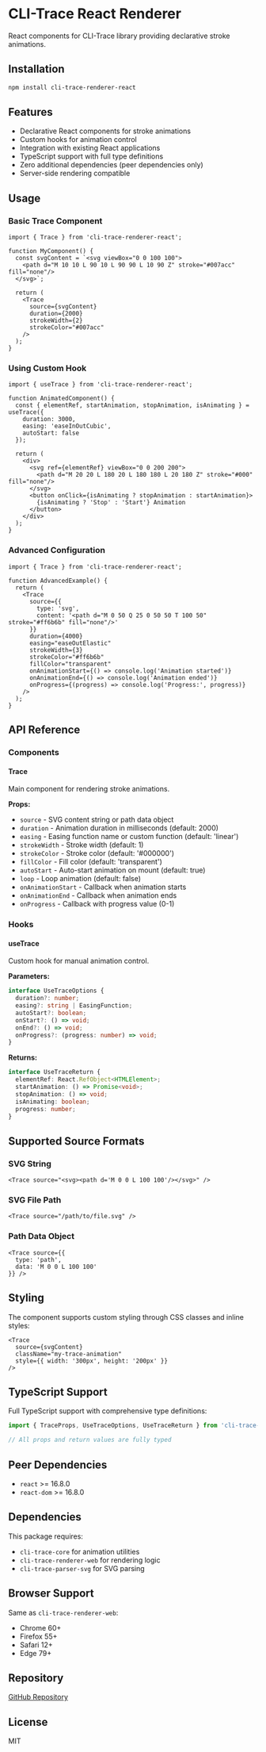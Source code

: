 # CLI-Trace React Renderer

React components for CLI-Trace library providing declarative stroke animations.

## Installation

```bash
npm install cli-trace-renderer-react
```

## Features

- Declarative React components for stroke animations
- Custom hooks for animation control
- Integration with existing React applications
- TypeScript support with full type definitions
- Zero additional dependencies (peer dependencies only)
- Server-side rendering compatible

## Usage

### Basic Trace Component

```tsx
import { Trace } from 'cli-trace-renderer-react';

function MyComponent() {
  const svgContent = `<svg viewBox="0 0 100 100">
    <path d="M 10 10 L 90 10 L 90 90 L 10 90 Z" stroke="#007acc" fill="none"/>
  </svg>`;

  return (
    <Trace
      source={svgContent}
      duration={2000}
      strokeWidth={2}
      strokeColor="#007acc"
    />
  );
}
```

### Using Custom Hook

```tsx
import { useTrace } from 'cli-trace-renderer-react';

function AnimatedComponent() {
  const { elementRef, startAnimation, stopAnimation, isAnimating } = useTrace({
    duration: 3000,
    easing: 'easeInOutCubic',
    autoStart: false
  });

  return (
    <div>
      <svg ref={elementRef} viewBox="0 0 200 200">
        <path d="M 20 20 L 180 20 L 180 180 L 20 180 Z" stroke="#000" fill="none"/>
      </svg>
      <button onClick={isAnimating ? stopAnimation : startAnimation}>
        {isAnimating ? 'Stop' : 'Start'} Animation
      </button>
    </div>
  );
}
```

### Advanced Configuration

```tsx
import { Trace } from 'cli-trace-renderer-react';

function AdvancedExample() {
  return (
    <Trace
      source={{
        type: 'svg',
        content: '<path d="M 0 50 Q 25 0 50 50 T 100 50" stroke="#ff6b6b" fill="none"/>'
      }}
      duration={4000}
      easing="easeOutElastic"
      strokeWidth={3}
      strokeColor="#ff6b6b"
      fillColor="transparent"
      onAnimationStart={() => console.log('Animation started')}
      onAnimationEnd={() => console.log('Animation ended')}
      onProgress={(progress) => console.log('Progress:', progress)}
    />
  );
}
```

## API Reference

### Components

#### Trace

Main component for rendering stroke animations.

**Props:**
- `source` - SVG content string or path data object
- `duration` - Animation duration in milliseconds (default: 2000)
- `easing` - Easing function name or custom function (default: 'linear')
- `strokeWidth` - Stroke width (default: 1)
- `strokeColor` - Stroke color (default: '#000000')
- `fillColor` - Fill color (default: 'transparent')
- `autoStart` - Auto-start animation on mount (default: true)
- `loop` - Loop animation (default: false)
- `onAnimationStart` - Callback when animation starts
- `onAnimationEnd` - Callback when animation ends
- `onProgress` - Callback with progress value (0-1)

### Hooks

#### useTrace

Custom hook for manual animation control.

**Parameters:**
```typescript
interface UseTraceOptions {
  duration?: number;
  easing?: string | EasingFunction;
  autoStart?: boolean;
  onStart?: () => void;
  onEnd?: () => void;
  onProgress?: (progress: number) => void;
}
```

**Returns:**
```typescript
interface UseTraceReturn {
  elementRef: React.RefObject<HTMLElement>;
  startAnimation: () => Promise<void>;
  stopAnimation: () => void;
  isAnimating: boolean;
  progress: number;
}
```

## Supported Source Formats

### SVG String

```tsx
<Trace source="<svg><path d='M 0 0 L 100 100'/></svg>" />
```

### SVG File Path

```tsx
<Trace source="/path/to/file.svg" />
```

### Path Data Object

```tsx
<Trace source={{
  type: 'path',
  data: 'M 0 0 L 100 100'
}} />
```

## Styling

The component supports custom styling through CSS classes and inline styles:

```tsx
<Trace
  source={svgContent}
  className="my-trace-animation"
  style={{ width: '300px', height: '200px' }}
/>
```

## TypeScript Support

Full TypeScript support with comprehensive type definitions:

```typescript
import { TraceProps, UseTraceOptions, UseTraceReturn } from 'cli-trace-renderer-react';

// All props and return values are fully typed
```

## Peer Dependencies

- `react` >= 16.8.0
- `react-dom` >= 16.8.0

## Dependencies

This package requires:
- `cli-trace-core` for animation utilities
- `cli-trace-renderer-web` for rendering logic
- `cli-trace-parser-svg` for SVG parsing

## Browser Support

Same as `cli-trace-renderer-web`:
- Chrome 60+
- Firefox 55+
- Safari 12+
- Edge 79+

## Repository

[GitHub Repository](https://github.com/sicmundu/cli-trace)

## License

MIT
